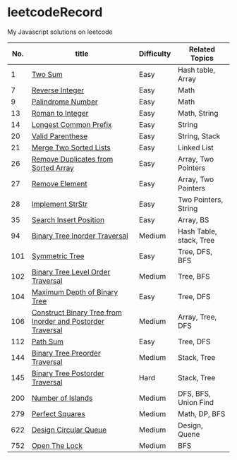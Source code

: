 # leetcodeRecord
My Javascript solutions on leetcode

| No.  | title                                                        | Difficulty | Related Topics          |
| ---- | ------------------------------------------------------------ | ---------- | ----------------------- |
| 1    | [Two Sum](0001_twoSum.js)                                    | Easy       | Hash table, Array       |
| 7    | [Reverse Integer](0007_ReverseInteger.js)                    | Easy       | Math                    |
| 9    | [Palindrome Number](0009_PalindromeNumber.js)                | Easy       | Math                    |
| 13   | [Roman to Integer](0013_RomanToInteger.js)                   | Easy       | Math, String            |
| 14   | [Longest Common Prefix](0014_LongestCommonPrefix.js)         | Easy       | String                  |
| 20   | [Valid Parenthese](0020_ValidParenthese.js)                  | Easy       | String, Stack           |
| 21   | [Merge Two Sorted Lists](0021_MergeTwoSortedLists.js)        | Easy       | Linked List             |
| 26   | [Remove Duplicates from Sorted Array](0026_RemoveDuplicatesfromSortedArray.js) | Easy       | Array, Two Pointers     |
| 27   | [Remove Element](0027_RemoveElement.js)                      | Easy       | Array, Two Pointers     |
| 28   | [Implement StrStr](0028_ImplementStrStr.js)                  | Easy       | Two Pointers,  String   |
| 35   | [Search Insert Position](0035_SearchInsertPosition.js)       | Easy       | Array, BS               |
| 94   | [Binary Tree Inorder Traversal](0094_BinaryTreeInorderTraversal.js) | Medium     | Hash Table, stack, Tree |
| 101  | [Symmetric Tree](0101_SymmetricTree.js)                      | Easy       | Tree, DFS, BFS          |
| 102  | [Binary Tree Level Order Traversal](0102_BinaryTreeLevelOrderTraversal.js) | Medium     | Tree, BFS               |
| 104  | [Maximum Depth of Binary Tree](0104_MaximumDepthOfBinaryTree.js) | Easy       | Tree, DFS               |
| 106  | [Construct Binary Tree from Inorder and Postorder Traversal](0106_ConstructBinaryTreeFromInorderAndPostorderTraversal.js) | Medium     | Array, Tree, DFS        |
| 112  | [Path Sum](0112_PathSum.js)                                  | Easy       | Tree, DFS               |
| 144  | [Binary Tree Preorder Traversal](0144_BinaryTreePreorderTraversal.js) | Medium     | Stack, Tree             |
| 145  | [Binary Tree Postorder Traversal](0145_BinaryTreePostorderTraversal.js) | Hard       | Stack, Tree             |
| 200  | [Number of Islands](0200_NumberOfIslands.js)                 | Medium     | DFS, BFS, Union Find    |
| 279  | [Perfect Squares](0279_PerfectSquares.js)                    | Medium     | Math, DP, BFS           |
| 622  | [Design Circular Queue](0622_DesignCircularQueue.js)         | Medium     | Design, Quene           |
| 752  | [Open The Lock](0752_OpenTheLock.js)                         | Medium     | BFS                     |